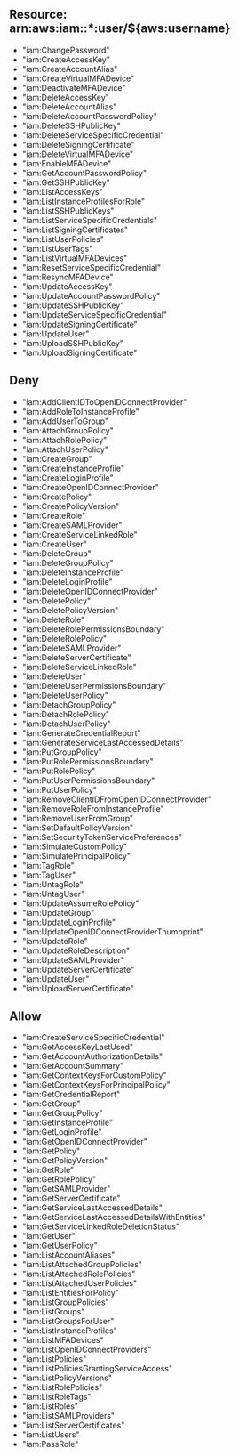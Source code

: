 ## Resource: arn:aws:iam::*:user/${aws:username}
- "iam:ChangePassword"
- "iam:CreateAccessKey"
- "iam:CreateAccountAlias"
- "iam:CreateVirtualMFADevice"
- "iam:DeactivateMFADevice"
- "iam:DeleteAccessKey"
- "iam:DeleteAccountAlias"
- "iam:DeleteAccountPasswordPolicy"
- "iam:DeleteSSHPublicKey"
- "iam:DeleteServiceSpecificCredential"
- "iam:DeleteSigningCertificate"
- "iam:DeleteVirtualMFADevice"
- "iam:EnableMFADevice"
- "iam:GetAccountPasswordPolicy"
- "iam:GetSSHPublicKey"
- "iam:ListAccessKeys"
- "iam:ListInstanceProfilesForRole"
- "iam:ListSSHPublicKeys"
- "iam:ListServiceSpecificCredentials"
- "iam:ListSigningCertificates"
- "iam:ListUserPolicies"
- "iam:ListUserTags"
- "iam:ListVirtualMFADevices"
- "iam:ResetServiceSpecificCredential"
- "iam:ResyncMFADevice"
- "iam:UpdateAccessKey"
- "iam:UpdateAccountPasswordPolicy"
- "iam:UpdateSSHPublicKey"
- "iam:UpdateServiceSpecificCredential"
- "iam:UpdateSigningCertificate"
- "iam:UpdateUser"
- "iam:UploadSSHPublicKey"
- "iam:UploadSigningCertificate"

## Deny
- "iam:AddClientIDToOpenIDConnectProvider"
- "iam:AddRoleToInstanceProfile"
- "iam:AddUserToGroup"
- "iam:AttachGroupPolicy"
- "iam:AttachRolePolicy"
- "iam:AttachUserPolicy"
- "iam:CreateGroup"
- "iam:CreateInstanceProfile"
- "iam:CreateLoginProfile"
- "iam:CreateOpenIDConnectProvider"
- "iam:CreatePolicy"
- "iam:CreatePolicyVersion"
- "iam:CreateRole"
- "iam:CreateSAMLProvider"
- "iam:CreateServiceLinkedRole"
- "iam:CreateUser"
- "iam:DeleteGroup"
- "iam:DeleteGroupPolicy"
- "iam:DeleteInstanceProfile"
- "iam:DeleteLoginProfile"
- "iam:DeleteOpenIDConnectProvider"
- "iam:DeletePolicy"
- "iam:DeletePolicyVersion"
- "iam:DeleteRole"
- "iam:DeleteRolePermissionsBoundary"
- "iam:DeleteRolePolicy"
- "iam:DeleteSAMLProvider"
- "iam:DeleteServerCertificate"
- "iam:DeleteServiceLinkedRole"
- "iam:DeleteUser"
- "iam:DeleteUserPermissionsBoundary"
- "iam:DeleteUserPolicy"
- "iam:DetachGroupPolicy"
- "iam:DetachRolePolicy"
- "iam:DetachUserPolicy"
- "iam:GenerateCredentialReport"
- "iam:GenerateServiceLastAccessedDetails"
- "iam:PutGroupPolicy"
- "iam:PutRolePermissionsBoundary"
- "iam:PutRolePolicy"
- "iam:PutUserPermissionsBoundary"
- "iam:PutUserPolicy"
- "iam:RemoveClientIDFromOpenIDConnectProvider"
- "iam:RemoveRoleFromInstanceProfile"
- "iam:RemoveUserFromGroup"
- "iam:SetDefaultPolicyVersion"
- "iam:SetSecurityTokenServicePreferences"
- "iam:SimulateCustomPolicy"
- "iam:SimulatePrincipalPolicy"
- "iam:TagRole"
- "iam:TagUser"
- "iam:UntagRole"
- "iam:UntagUser"
- "iam:UpdateAssumeRolePolicy"
- "iam:UpdateGroup"
- "iam:UpdateLoginProfile"
- "iam:UpdateOpenIDConnectProviderThumbprint"
- "iam:UpdateRole"
- "iam:UpdateRoleDescription"
- "iam:UpdateSAMLProvider"
- "iam:UpdateServerCertificate"
- "iam:UpdateUser"
- "iam:UploadServerCertificate"

## Allow
- "iam:CreateServiceSpecificCredential"
- "iam:GetAccessKeyLastUsed"
- "iam:GetAccountAuthorizationDetails"
- "iam:GetAccountSummary"
- "iam:GetContextKeysForCustomPolicy"
- "iam:GetContextKeysForPrincipalPolicy"
- "iam:GetCredentialReport"
- "iam:GetGroup"
- "iam:GetGroupPolicy"
- "iam:GetInstanceProfile"
- "iam:GetLoginProfile"
- "iam:GetOpenIDConnectProvider"
- "iam:GetPolicy"
- "iam:GetPolicyVersion"
- "iam:GetRole"
- "iam:GetRolePolicy"
- "iam:GetSAMLProvider"
- "iam:GetServerCertificate"
- "iam:GetServiceLastAccessedDetails"
- "iam:GetServiceLastAccessedDetailsWithEntities"
- "iam:GetServiceLinkedRoleDeletionStatus"
- "iam:GetUser"
- "iam:GetUserPolicy"
- "iam:ListAccountAliases"
- "iam:ListAttachedGroupPolicies"
- "iam:ListAttachedRolePolicies"
- "iam:ListAttachedUserPolicies"
- "iam:ListEntitiesForPolicy"
- "iam:ListGroupPolicies"
- "iam:ListGroups"
- "iam:ListGroupsForUser"
- "iam:ListInstanceProfiles"
- "iam:ListMFADevices"
- "iam:ListOpenIDConnectProviders"
- "iam:ListPolicies"
- "iam:ListPoliciesGrantingServiceAccess"
- "iam:ListPolicyVersions"
- "iam:ListRolePolicies"
- "iam:ListRoleTags"
- "iam:ListRoles"
- "iam:ListSAMLProviders"
- "iam:ListServerCertificates"
- "iam:ListUsers"
- "iam:PassRole"